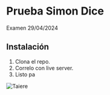 # Prueba Simon Dice

Examen 29/04/2024

## Instalación

1. Clona el repo.
2. Correlo con live server.
3. Listo pa

![Taiere](ruta/del/archivo.gif)